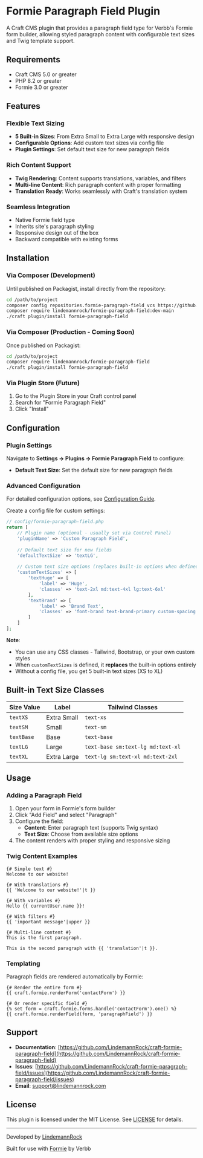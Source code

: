 # Formie Paragraph Field Plugin

A Craft CMS plugin that provides a paragraph field type for Verbb's Formie form builder, allowing styled paragraph content with configurable text sizes and Twig template support.

## Requirements

- Craft CMS 5.0 or greater
- PHP 8.2 or greater
- Formie 3.0 or greater

## Features

### Flexible Text Sizing
- **5 Built-in Sizes**: From Extra Small to Extra Large with responsive design
- **Configurable Options**: Add custom text sizes via config file
- **Plugin Settings**: Set default text size for new paragraph fields

### Rich Content Support
- **Twig Rendering**: Content supports translations, variables, and filters
- **Multi-line Content**: Rich paragraph content with proper formatting
- **Translation Ready**: Works seamlessly with Craft's translation system

### Seamless Integration
- Native Formie field type
- Inherits site's paragraph styling
- Responsive design out of the box
- Backward compatible with existing forms

## Installation

### Via Composer (Development)

Until published on Packagist, install directly from the repository:

```bash
cd /path/to/project
composer config repositories.formie-paragraph-field vcs https://github.com/LindemannRock/craft-formie-paragraph-field
composer require lindemannrock/formie-paragraph-field:dev-main
./craft plugin/install formie-paragraph-field
```

### Via Composer (Production - Coming Soon)

Once published on Packagist:

```bash
cd /path/to/project
composer require lindemannrock/formie-paragraph-field
./craft plugin/install formie-paragraph-field
```

### Via Plugin Store (Future)

1. Go to the Plugin Store in your Craft control panel
2. Search for "Formie Paragraph Field"
3. Click "Install"

## Configuration

### Plugin Settings

Navigate to **Settings → Plugins → Formie Paragraph Field** to configure:
- **Default Text Size**: Set the default size for new paragraph fields

### Advanced Configuration

For detailed configuration options, see [Configuration Guide](docs/CONFIGURATION.md).

Create a config file for custom settings:

```php
// config/formie-paragraph-field.php
return [
    // Plugin name (optional - usually set via Control Panel)
    'pluginName' => 'Custom Paragraph Field',
    
    // Default text size for new fields
    'defaultTextSize' => 'textLG',
    
    // Custom text size options (replaces built-in options when defined)
    'customTextSizes' => [
        'textHuge' => [
            'label' => 'Huge',
            'classes' => 'text-2xl md:text-4xl lg:text-6xl'
        ],
        'textBrand' => [
            'label' => 'Brand Text',
            'classes' => 'font-brand text-brand-primary custom-spacing'
        ]
    ]
];
```

**Note**: 
- You can use any CSS classes - Tailwind, Bootstrap, or your own custom styles
- When `customTextSizes` is defined, it **replaces** the built-in options entirely
- Without a config file, you get 5 built-in text sizes (XS to XL)

## Built-in Text Size Classes

| Size Value | Label | Tailwind Classes |
|------------|-------|------------------|
| `textXS` | Extra Small | `text-xs` |
| `textSM` | Small | `text-sm` |
| `textBase` | Base | `text-base` |
| `textLG` | Large | `text-base sm:text-lg md:text-xl` |
| `textXL` | Extra Large | `text-lg sm:text-xl md:text-2xl` |

## Usage

### Adding a Paragraph Field

1. Open your form in Formie's form builder
2. Click "Add Field" and select "Paragraph" 
3. Configure the field:
   - **Content**: Enter paragraph text (supports Twig syntax)
   - **Text Size**: Choose from available size options
4. The content renders with proper styling and responsive sizing

### Twig Content Examples

```twig
{# Simple text #}
Welcome to our website!

{# With translations #}
{{ 'Welcome to our website!'|t }}

{# With variables #}
Hello {{ currentUser.name }}!

{# With filters #}
{{ 'important message'|upper }}

{# Multi-line content #}
This is the first paragraph.

This is the second paragraph with {{ 'translation'|t }}.
```

### Templating

Paragraph fields are rendered automatically by Formie:

```twig
{# Render the entire form #}
{{ craft.formie.renderForm('contactForm') }}

{# Or render specific field #}
{% set form = craft.formie.forms.handle('contactForm').one() %}
{{ craft.formie.renderField(form, 'paragraphField') }}
```

## Support

- **Documentation**: [https://github.com/LindemannRock/craft-formie-paragraph-field](https://github.com/LindemannRock/craft-formie-paragraph-field)
- **Issues**: [https://github.com/LindemannRock/craft-formie-paragraph-field/issues](https://github.com/LindemannRock/craft-formie-paragraph-field/issues)
- **Email**: [support@lindemannrock.com](mailto:support@lindemannrock.com)

## License

This plugin is licensed under the MIT License. See [LICENSE](LICENSE) for details.

---

Developed by [LindemannRock](https://lindemannrock.com)

Built for use with [Formie](https://verbb.io/craft-plugins/formie) by Verbb
